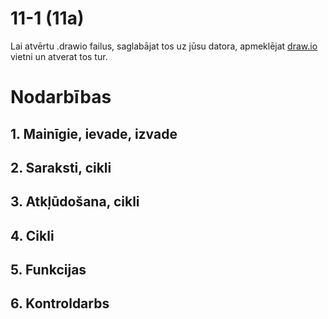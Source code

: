11-1 (11a)
===

Lai atvērtu .drawio failus, saglabājat tos uz jūsu datora, apmeklējat [draw.io](https://app.diagrams.net/) vietni un atverat tos tur.

# Nodarbības

## 1. Mainīgie, ievade, izvade
## 2. Saraksti, cikli
## 3. Atkļūdošana, cikli
## 4. Cikli
## 5. Funkcijas
## 6. Kontroldarbs